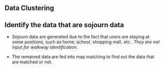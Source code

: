 Data Clustering
--------------------------

Identify the data that are sojourn data
--------------------------

* Sojourn data are generated due to the fact that users are staying at some positions, such as home, school, shopping mall, etc.. _They are not input for walkway identification_.

* The remained data are fed into map matching to find out the data that are matched or not. 
